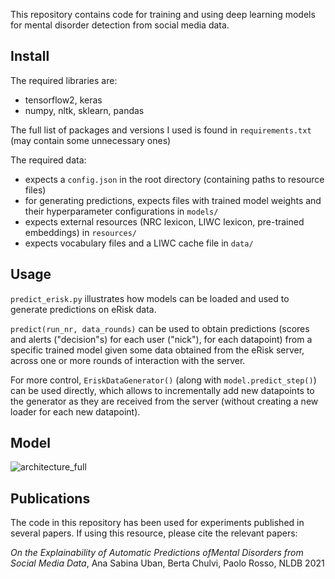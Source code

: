 This repository contains code for training and using deep learning models for mental disorder detection from social media data.

## Install
The required libraries are:
- tensorflow2, keras
- numpy, nltk, sklearn, pandas

The full list of packages and versions I used is found in `requirements.txt` (may contain some unnecessary ones)

The required data:
- expects a `config.json` in the root directory (containing paths to resource files)
- for generating predictions, expects files with trained model weights and their hyperparameter configurations in `models/`
- expects external resources (NRC lexicon, LIWC lexicon, pre-trained embeddings) in `resources/`
- expects vocabulary files and a LIWC cache file in `data/`



## Usage

`predict_erisk.py` illustrates how models can be loaded and used to generate predictions on eRisk data.

`predict(run_nr, data_rounds)` can be used to obtain predictions (scores and alerts ("decision"s) for each user ("nick"), for each datapoint) from a specific trained model given some data obtained from the eRisk server, across one or more rounds of interaction with the server.

For more control, `EriskDataGenerator()` (along with `model.predict_step()`) can be used directly, which allows to incrementally add new datapoints to the generator as they are received from the server (without creating a new loader for each new datapoint).

## Model

![architecture_full](https://user-images.githubusercontent.com/1269090/117694579-99ac2e00-b1bf-11eb-8cc0-0ba6c79272c1.png)


## Publications

The code in this repository has been used for experiments published in several papers. If using this resource, please cite the relevant papers:

_On the Explainability of Automatic Predictions ofMental Disorders from Social Media Data_, Ana Sabina Uban, Berta Chulvi, Paolo Rosso, NLDB 2021
